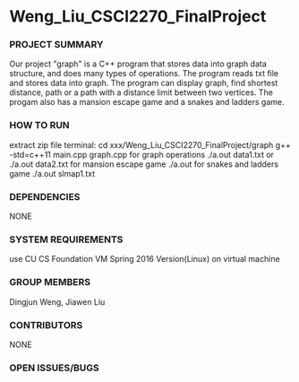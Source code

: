 # Weng_Liu_CSCI2270_FinalProject

### PROJECT SUMMARY

Our project "graph" is a C++ program that stores data into graph data
structure, and does many types of operations. The program reads txt file and
stores data into graph. The program can display graph, find shortest distance,
path or a path with a distance limit between two vertices. The progam also
has a mansion escape game and a snakes and ladders game.

### HOW TO RUN

extract zip file
terminal:
cd xxx/Weng_Liu_CSCI2270_FinalProject/graph
g++ -std=c++11 main.cpp graph.cpp
for graph operations		./a.out data1.txt or ./a.out data2.txt
for mansion escape game		./a.out
for snakes and ladders game	./a.out slmap1.txt

### DEPENDENCIES

NONE

### SYSTEM REQUIREMENTS

use CU CS Foundation VM Spring 2016 Version(Linux) on virtual machine

### GROUP MEMBERS

Dingjun Weng, Jiawen Liu

### CONTRIBUTORS

NONE

### OPEN ISSUES/BUGS

